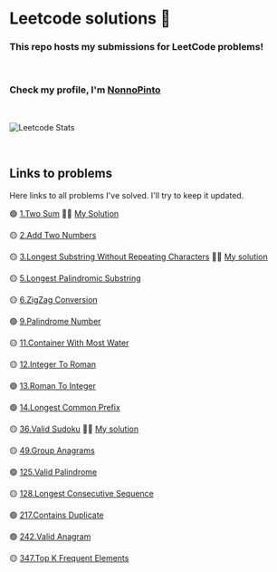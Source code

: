 # Leetcode solutions 🚀
### This repo hosts my submissions for LeetCode problems!

<br/>

### Check my profile, I'm [NonnoPinto](https://leetcode.com/NonnoPinto/)

<br/>

![Leetcode Stats](https://leetcard.jacoblin.cool/NonnoPinto)

<br/>

## Links to problems
Here links to all problems I've solved. I'll try to keep it updated.

🟢  [1.Two Sum](https://leetcode.com/problems/two-sum/) 👨‍💻 [My Solution](https://leetcode.com/problems/two-sum/solutions/3754197/java-beats-more-than-99-easy-sol/)

🟡 [2.Add Two Numbers](https://leetcode.com/problems/add-two-numbers/)

🟡 [3.Longest Substring Without Repeating Characters](https://leetcode.com/problems/longest-substring-without-repeating-characters/) 👨‍💻 [My solution](https://leetcode.com/problems/longest-substring-without-repeating-characters/solutions/3742039/java-sol/)

🟡 [5.Longest Palindromic Substring](https://leetcode.com/problems/longest-palindromic-substring/)

🟡 [6.ZigZag Conversion](https://leetcode.com/problems/zigzag-conversion/)

🟢 [9.Palindrome Number](https://leetcode.com/problems/palindrome-number/)

🟡 [11.Container With Most Water](https://leetcode.com/problems/container-with-most-water/)

🟡 [12.Integer To Roman](https://leetcode.com/problems/integer-to-roman/)

🟢 [13.Roman To Integer](https://leetcode.com/problems/roman-to-integer/)

🟢 [14.Longest Common Prefix](https://leetcode.com/problems/longest-common-prefix/)

🟡 [36.Valid Sudoku](https://leetcode.com/problems/valid-sudoku/) 👨‍💻 [My solution](https://leetcode.com/problems/valid-sudoku/solutions/3782789/java-o-n-solution/)

🟡 [49.Group Anagrams](https://leetcode.com/problems/group-anagrams/)

🟢 [125.Valid Palindrome](https://leetcode.com/problems/valid-palindrome/)

🟡 [128.Longest Consecutive Sequence](https://leetcode.com/problems/longest-consecutive-sequence/)

🟢 [217.Contains Duplicate](https://leetcode.com/problems/contains-duplicate/)

🟢 [242.Valid Anagram](https://leetcode.com/problems/valid-anagram/)

🟡 [347.Top K Frequent Elements](https://leetcode.com/problems/top-k-frequent-elements/)
